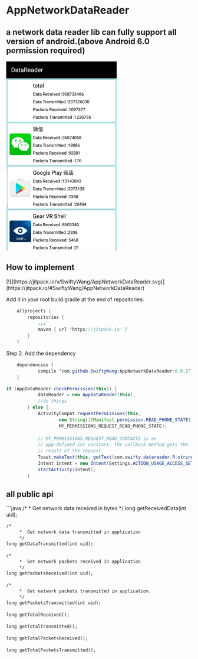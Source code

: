 
<h1>AppNetworkDataReader</h1>
<h2>a network data reader lib can fully support all version of android.(above Android 6.0 permission required)</h2>

<img src="./20170306_175022.png" width="300"/>

<h2>How to implement</h2>
[![](https://jitpack.io/v/SwiftyWang/AppNetworkDataReader.svg)](https://jitpack.io/#SwiftyWang/AppNetworkDataReader)

Add it in your root build.gradle at the end of repositories:
```java
	allprojects {
		repositories {
			...
			maven { url 'https://jitpack.io' }
		}
	}
```
Step 2. Add the dependency
```java
	dependencies {
	        compile 'com.github.SwiftyWang:AppNetworkDataReader:0.0.2'
	}
```

```java
if (AppDataReader.checkPermission(this)) {
            dataReader = new AppDataReader(this);
            //do things
        } else {
            ActivityCompat.requestPermissions(this,
                    new String[]{Manifest.permission.READ_PHONE_STATE},
                    MY_PERMISSIONS_REQUEST_READ_PHONE_STATE);

            // MY_PERMISSIONS_REQUEST_READ_CONTACTS is an
            // app-defined int constant. The callback method gets the
            // result of the request.
            Toast.makeText(this, getText(com.swifty.datareader.R.string.please_grant_permission), Toast.LENGTH_SHORT).show();
            Intent intent = new Intent(Settings.ACTION_USAGE_ACCESS_SETTINGS);
            startActivity(intent);
        }

```

<h2>all public api</h2>
```java
    /*
             *  Get network data received in bytes
             */
    long getReceivedData(int uid);

    /*
         *  Get network data transmitted in application
         */
    long getDataTransmitted(int uid);

    /*
         *  Get network packets received in application
         */
    long getPacketsReceived(int uid);

    /*
         *  Get network packets transmitted in application.
         */
    long getPacketsTransmitted(int uid);

    long getTotalReceived();

    long getTotalTransmitted();

    long getTotalPacketsReceived();

    long getTotalPacketsTransmitted();
```